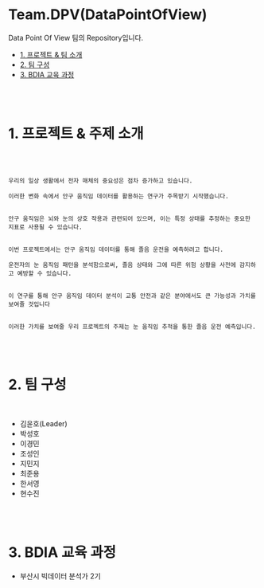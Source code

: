 # Team.DPV(DataPointOfView)

Data Point Of View 팀의 Repository입니다.


* [1. 프로젝트 & 팀 소개](#1)
* [2. 팀 구성](#2)
* [3. BDIA 교육 과정](#3)
  
<br><br>

<a id="1"></a>

# 1. 프로젝트 & 주제 소개

<br><br>

    우리의 일상 생활에서 전자 매체의 중요성은 점차 증가하고 있습니다. 
    
    이러한 변화 속에서 안구 움직임 데이터를 활용하는 연구가 주목받기 시작했습니다.


    안구 움직임은 뇌와 눈의 상호 작용과 관련되어 있으며, 이는 특정 상태를 추정하는 중요한 지표로 사용될 수 있습니다.


    이번 프로젝트에서는 안구 움직임 데이터를 통해 졸음 운전을 예측하려고 합니다. 

    운전자의 눈 움직임 패턴을 분석함으로써, 졸음 상태와 그에 따른 위험 상황을 사전에 감지하고 예방할 수 있습니다.


    이 연구를 통해 안구 움직임 데이터 분석이 교통 안전과 같은 분야에서도 큰 가능성과 가치를 보여줄 것입니다


    이러한 가치를 보여줄 우리 프로젝트의 주제는 눈 움직임 추적을 통한 졸음 운전 예측입니다.
<br><br>

<a id="2"></a>

# 2. 팀 구성

<br>

* 김윤호(Leader)
* 박성호
* 이경민
* 조성인
* 지민지
* 최준용
* 한서영
* 현수진


<br><br>

<a id="3"></a>
# 3. BDIA 교육 과정

* 부산시 빅데이터 분석가 2기


